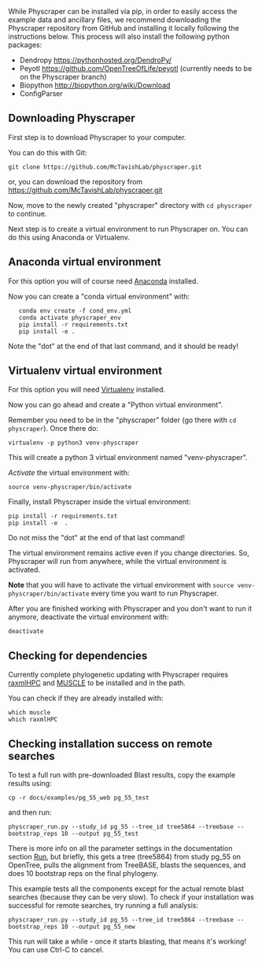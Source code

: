While Physcraper can be installed via pip,
in order to easily access the example data and ancillary files, we recommend downloading
the Physcraper repository from GitHub and installing it locally following the instructions below.
This process will also install the following python packages:

- Dendropy https://pythonhosted.org/DendroPy/
- Peyotl https://github.com/OpenTreeOfLife/peyotl (currently needs to be on the Physcraper branch)
- Biopython http://biopython.org/wiki/Download
- ConfigParser


## Downloading Physcraper

First step is to download Physcraper to your computer.

You can do this with Git:

```
git clone https://github.com/McTavishLab/physcraper.git
```

or, you can download the repository from https://github.com/McTavishLab/physcraper.git

Now, move to the newly created "physcraper" directory with `cd physcraper` to continue.

Next step is to create a virtual
environment to run Physcraper on. You can do this using Anaconda
or Virtualenv.

## Anaconda virtual environment

For this option you will of course need [Anaconda](https://www.anaconda.com/products/individual) installed.

Now you can create a "conda virtual environment" with:

```
   conda env create -f cond_env.yml
   conda activate physcraper_env
   pip install -r requirements.txt
   pip install -e .
```

Note the "dot" at the end of that last command, and it should be ready!

## Virtualenv virtual environment

For this option you will need [Virtualenv](https://pypi.org/project/virtualenv/) installed.

Now you can go ahead and create a "Python virtual environment".

Remember you need to be in the "physcraper" folder (go there with `cd physcraper`).
Once there do:

```
virtualenv -p python3 venv-physcraper
```

This will create a python 3 virtual environment named "venv-physcraper".

_Activate_ the virtual environment with:

```
source venv-physcraper/bin/activate
```

Finally, install Physcraper inside the virtual environment:

```
pip install -r requirements.txt
pip install -e  .
```

Do not miss the "dot" at the end of that last command!

The virtual environment remains active even if you change directories.
So, Physcraper will run from anywhere, while the virtual environment is activated.


**Note** that you will have to activate the virtual environment with `source venv-physcraper/bin/activate`
every time you want to run Physcraper.

After you are finished working with Physcraper and you don't want to run it anymore, deactivate the virtual environment with:

```
deactivate
```


## Checking for dependencies

Currently complete phylogenetic updating with Physcraper requires
[raxmlHPC](http://sco.h-its.org/exelixis/web/software/raxml/index.html) and [MUSCLE](install-muscle.md) to be installed and in the path.

You can check if they are already installed with:

```
which muscle
which raxmlHPC
```

## Checking installation success on remote searches

To test a full run with pre-downloaded Blast results, copy the example results using:

    cp -r docs/examples/pg_55_web pg_55_test

and then run:

    physcraper_run.py --study_id pg_55 --tree_id tree5864 --treebase --bootstrap_reps 10 --output pg_55_test

There is more info on all the parameter settings in the documentation section [Run](https://physcraper.readthedocs.io/en/latest/physcraper_run.html), but briefly, this gets a tree (tree5864) from study pg_55 on OpenTree, pulls the alignment from TreeBASE, blasts the sequences, and does 10 bootstrap reps on the final phylogeny.


This example tests all the components except for the actual remote blast searches (because they can be very slow).
To check if your installation was successful for remote searches, try running a full analysis:

    physcraper_run.py --study_id pg_55 --tree_id tree5864 --treebase --bootstrap_reps 10 --output pg_55_new

This run will take a while - once it starts blasting, that means it's working! You can use Ctrl-C to cancel.
